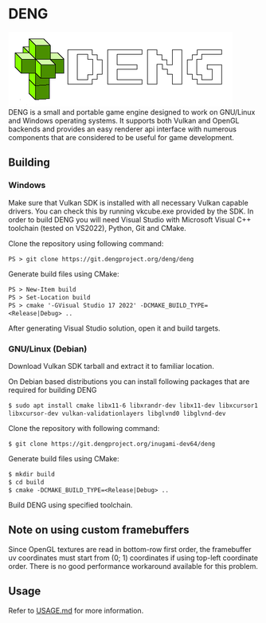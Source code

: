 # DENG

![logo](logo/logo_full.png)  
DENG is a small and portable game engine designed to work on GNU/Linux and Windows operating systems.
It supports both Vulkan and OpenGL backends and provides an easy renderer api interface with numerous 
components that are considered to be useful for game development.  

## Building

### Windows

Make sure that Vulkan SDK is installed with all necessary Vulkan capable drivers. You can check this by running vkcube.exe provided by the SDK.
In order to build DENG you will need Visual Studio with Microsoft Visual C++ toolchain (tested on VS2022), Python, Git and CMake.  

Clone the repository using following command:
```
PS > git clone https://git.dengproject.org/deng/deng
```

Generate build files using CMake:  
```
PS > New-Item build
PS > Set-Location build
PS > cmake '-GVisual Studio 17 2022' -DCMAKE_BUILD_TYPE=<Release|Debug> ..
```

After generating Visual Studio solution, open it and build targets.

### GNU/Linux (Debian)

Download Vulkan SDK tarball and extract it to familiar location.

On Debian based distributions you can install following packages that are required for building DENG  
```
$ sudo apt install cmake libx11-6 libxrandr-dev libx11-dev libxcursor1 libxcursor-dev vulkan-validationlayers libglvnd0 libglvnd-dev
```

Clone the repository with following command:  
```
$ git clone https://git.dengproject.org/inugami-dev64/deng
```

Generate build files using CMake:  
```
$ mkdir build
$ cd build
$ cmake -DCMAKE_BUILD_TYPE=<Release|Debug> ..
```

Build DENG using specified toolchain.

## Note on using custom framebuffers
Since OpenGL textures are read in bottom-row first order, the framebuffer uv coordinates must start from (0; 1) coordinates if using 
top-left coordinate order. There is no good performance workaround available for this problem.

## Usage
Refer to [USAGE.md](USAGE.md) for more information.
